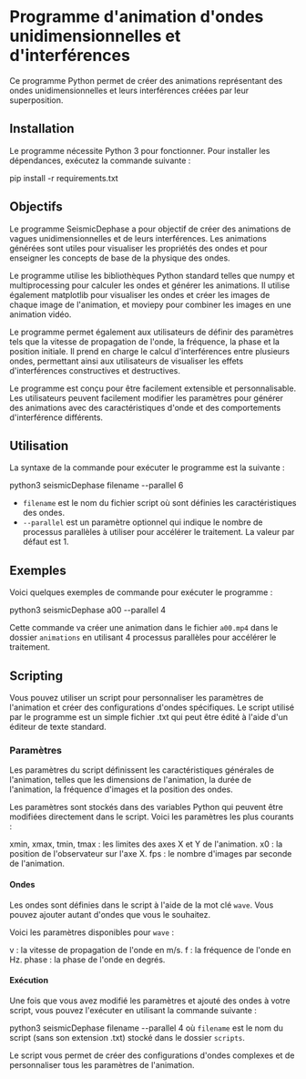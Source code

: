 # Programme d'animation d'ondes unidimensionnelles et d'interférences

Ce programme Python permet de créer des animations représentant des ondes unidimensionnelles 
et leurs interférences créées par leur superposition.


## Installation


Le programme nécessite Python 3 pour fonctionner. Pour installer les dépendances, exécutez la commande suivante :

pip install -r requirements.txt

## Objectifs

Le programme SeismicDephase a pour objectif de créer des animations de vagues unidimensionnelles et de leurs interférences. Les animations générées sont utiles pour visualiser les propriétés des ondes et pour enseigner les concepts de base de la physique des ondes.

Le programme utilise les bibliothèques Python standard telles que numpy et multiprocessing pour calculer les ondes et générer les animations. Il utilise également matplotlib pour visualiser les ondes et créer les images de chaque image de l'animation, et moviepy pour combiner les images en une animation vidéo.

Le programme permet également aux utilisateurs de définir des paramètres tels que la vitesse de propagation de l'onde, la fréquence, la phase et la position initiale. Il prend en charge le calcul d'interférences entre plusieurs ondes, permettant ainsi aux utilisateurs de visualiser les effets d'interférences constructives et destructives.

Le programme est conçu pour être facilement extensible et personnalisable. Les utilisateurs peuvent facilement modifier les paramètres pour générer des animations avec des caractéristiques d'onde et des comportements d'interférence différents.




## Utilisation

La syntaxe de la commande pour exécuter le programme est la suivante :

python3 seismicDephase filename --parallel 6

- `filename` est le nom du fichier script où sont définies les caractéristiques des ondes. 
- `--parallel` est un paramètre optionnel qui indique le nombre de processus parallèles à utiliser pour accélérer le traitement. La valeur par défaut est 1.


## Exemples

Voici quelques exemples de commande pour exécuter le programme :

python3 seismicDephase a00 --parallel 4

Cette commande va créer une animation dans le fichier `a00.mp4` dans le dossier `animations`
 en utilisant 4 processus parallèles pour accélérer le traitement.

## Scripting

Vous pouvez utiliser un script pour personnaliser les paramètres de l'animation et créer des configurations d'ondes spécifiques. 
Le script utilisé par le programme est un simple fichier .txt qui peut être édité à l'aide d'un éditeur de texte standard.

### Paramètres
Les paramètres du script définissent les caractéristiques générales de l'animation, 
telles que les dimensions de l'animation, la durée de l'animation, la fréquence d'images et la position des ondes.

Les paramètres sont stockés dans des variables Python qui peuvent être modifiées directement dans le script. Voici les paramètres les plus courants :

xmin, xmax, tmin, tmax : les limites des axes X et Y de l'animation.
x0 : la position de l'observateur sur l'axe X.
fps : le nombre d'images par seconde de l'animation.

#### Ondes
Les ondes sont définies dans le script à l'aide de la mot clé `wave`. 
Vous pouvez ajouter autant d'ondes que vous le souhaitez.

Voici les paramètres disponibles pour `wave` :

v : la vitesse de propagation de l'onde en m/s.
f : la fréquence de l'onde en Hz.
phase : la phase de l'onde en degrés.

#### Exécution
Une fois que vous avez modifié les paramètres et ajouté des ondes à votre script, vous pouvez l'exécuter en utilisant la commande suivante :

python3 seismicDephase filename --parallel 4
où `filename` est le nom du script (sans son extension .txt) stocké dans le dossier `scripts`.

Le script vous permet de créer des configurations d'ondes complexes et de personnaliser tous les paramètres de l'animation. 






